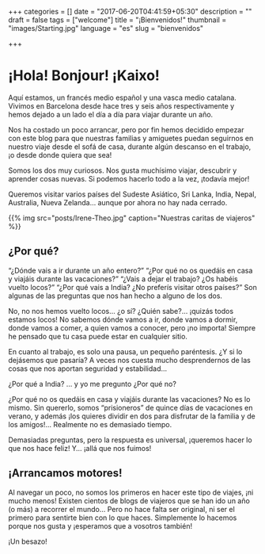 +++
categories = []
date = "2017-06-20T04:41:59+05:30"
description = ""
draft = false
tags = ["welcome"]
title = "¡Bienvenidos!"
thumbnail = "images/Starting.jpg"
language = "es"
slug = "bienvenidos"

+++

# ¡Hola! Bonjour! ¡Kaixo!

Aquí estamos, un francés medio español y una vasca medio catalana. Vivimos en Barcelona desde hace tres y seis años respectivamente y hemos dejado a un lado el día a día para viajar durante un año.

Nos ha costado un poco arrancar, pero por fin hemos decidido empezar con este blog para que nuestras familias y amiguetes puedan seguirnos en nuestro viaje desde el sofá de casa, durante algún descanso en el trabajo, ¡o desde donde quiera que sea!

Somos los dos muy curiosos. Nos gusta muchísimo viajar, descubrir y aprender cosas nuevas. Si podemos hacerlo todo a la vez, ¡todavía mejor!

Queremos visitar varios países del Sudeste Asiático, Sri Lanka, India, Nepal, Australia, Nueva Zelanda… aunque por ahora no hay nada cerrado. 

{{% img src="posts/Irene-Theo.jpg" caption="Nuestras caritas de viajeros" %}}

## ¿Por qué?

“¿Dónde vais a ir durante un año entero?” “¿Por qué no os quedáis en casa y viajáis durante las vacaciones?” “¿Vais a dejar el trabajo? ¿Os habéis vuelto locos?” “¿Por qué vais a India? ¿No preferís visitar otros países?” Son algunas de las preguntas que nos han hecho a alguno de los dos.

No, no nos hemos vuelto locos… ¿o sí? ¿Quién sabe?… ¡quizás todos estamos locos!
No sabemos dónde vamos a ir, donde vamos a dormir, donde vamos a comer, a quien vamos a conocer, pero ¡no importa! Siempre he pensado que tu casa puede estar en cualquier sitio. 

En cuanto al trabajo, es solo una pausa, un pequeño paréntesis.  ¿Y si lo dejásemos que pasaría? A veces nos cuesta mucho desprendernos de las cosas que nos aportan seguridad y estabilidad... 

¿Por qué a India? … y yo me pregunto ¿Por qué no?

¿Por qué no os quedáis en casa y viajáis durante las vacaciones? No es lo mismo. Sin quererlo, somos “prisioneros” de quince días de vacaciones en verano, y además ¡los quieres dividir en dos para disfrutar de la familia y de los amigos!… Realmente no es demasiado tiempo.

Demasiadas preguntas, pero la respuesta es universal, ¡queremos hacer lo que nos hace feliz! Y… ¡allá que nos fuimos!

## ¡Arrancamos motores!

Al navegar un poco, no somos los primeros en hacer este tipo de viajes, ¡ni mucho menos! Existen cientos de blogs de viajeros que se han ido un año (o más) a recorrer el mundo… Pero no hace falta ser original, ni ser el primero para sentirte bien con lo que haces. 
Simplemente lo hacemos porque nos gusta y ¡esperamos que a vosotros también!

¡Un besazo!